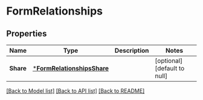 # FormRelationships

## Properties
Name | Type | Description | Notes
------------ | ------------- | ------------- | -------------
**Share** | [***FormRelationshipsShare**](Form_relationships_share.md) |  | [optional] [default to null]

[[Back to Model list]](../README.md#documentation-for-models) [[Back to API list]](../README.md#documentation-for-api-endpoints) [[Back to README]](../README.md)

